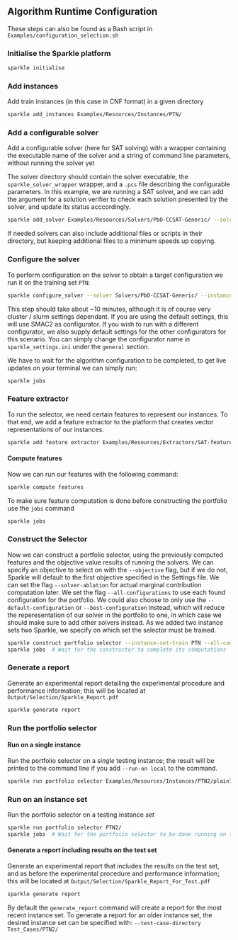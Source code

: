 ## Algorithm Runtime Configuration

These steps can also be found as a Bash script in `Examples/configuration_selection.sh`

### Initialise the Sparkle platform

```bash
sparkle initialise
```

### Add instances

Add train instances (in this case in CNF format) in a given directory

```bash
sparkle add_instances Examples/Resources/Instances/PTN/
```

### Add a configurable solver

Add a configurable solver (here for SAT solving) with a wrapper containing the executable name of the solver and a string of command line parameters, without running the solver yet

The solver directory should contain the solver executable, the `sparkle_solver_wrapper` wrapper, and a `.pcs` file describing the configurable parameters. In this example, we are running a SAT solver, and we can add the argument for a solution verifier to check each solution presented by the solver, and update its status acccordingly.

```bash
sparkle add_solver Examples/Resources/Solvers/PbO-CCSAT-Generic/ --solution-verifier SATVerifier
```

If needed solvers can also include additional files or scripts in their directory, but keeping additional files to a minimum speeds up copying.

### Configure the solver

To perform configuration on the solver to obtain a target configuration we run it on the training set `PTN`:

```bash
sparkle configure_solver --solver Solvers/PbO-CCSAT-Generic/ --instance-set-train Instances/PTN/
```

This step should take about ~10 minutes, although it is of course very cluster / slurm settings dependant. If you are using the default settings, this will use SMAC2 as configurator. If you wish to run with a different configurator, we also supply default settings for the other configurators for this scenario. You can simply change the configurator name in `sparkle_settings.ini` under the `general` section.

We have to wait for the algorithm configuration to be completed, to get live updates on your terminal we can simply run:

```bash
sparkle jobs
```

### Feature extractor
To run the selector, we need certain features to represent our instances. To that end, we add a feature extractor to the platform that creates vector representations of our instances.

```bash
sparkle add feature extractor Examples/Resources/Extractors/SAT-features-competition2012_revised_without_SatELite_sparkle/
```

#### Compute features
Now we can run our features with the following command:

```bash
sparkle compute features
```

To make sure feature computation is done before constructing the portfolio use the `jobs` command

```bash
sparkle jobs
```

### Construct the Selector

Now we can construct a portfolio selector, using the previously computed features and the objective value results of running the solvers. We can specify an objective to select on with the `--objective` flag, but if we do not, Sparkle will default to the first objective specified in the Settings file. We can set the flag `--solver-ablation` for actual marginal contribution computation later. We set the flag `--all-configurations` to use each found configuration for the portfolio. We could also choose to only use the `--default-configuration` or `--best-configuration` instead, which will reduce the reperesentation of our solver in the portfolio to one, in which case we should make sure to add other solvers instead. As we added two instance sets two Sparkle, we specify on which set the selector must be trained.

```bash
sparkle construct portfolio selector --instance-set-train PTN --all-configurations --solver-ablation
sparkle jobs  # Wait for the constructor to complete its computations
```

### Generate a report

Generate an experimental report detailing the experimental procedure and performance information; this will be located at `Output/Selection/Sparkle_Report.pdf`

```bash
sparkle generate report
```

### Run the portfolio selector

#### Run on a single instance

Run the portfolio selector on a *single* testing instance; the result will be printed to the command line if you add `--run-on local` to the command.

```bash
sparkle run portfolio selector Examples/Resources/Instances/PTN2/plain7824.cnf --run-on local
```

### Run on an instance set

Run the portfolio selector on a testing instance *set*

```bash
sparkle run portfolio selector PTN2/
sparkle jobs  # Wait for the portfolio selector to be done running on the testing instance set
```

#### Generate a report including results on the test set

Generate an experimental report that includes the results on the test set, and as before the experimental procedure and performance information; this will be located at `Output/Selection/Sparkle_Report_For_Test.pdf`

```bash
sparkle generate report
```

By default the `generate_report` command will create a report for the most recent instance set. To generate a report for an older instance set, the desired instance set can be specified with: `--test-case-directory Test_Cases/PTN2/`
